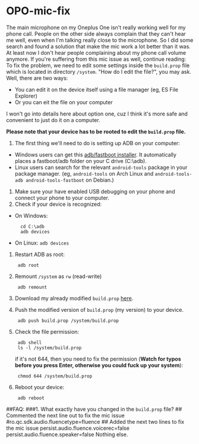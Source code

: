 # OPO-mic-fix
The main microphone on my Oneplus One isn't really working well for my phone call. People on the other side always complain that they can't hear me well, even when I'm talking really close to the microphone. So I did some search and found a solution that make the mic work a lot better than it was. At least now I don't hear people complaining about my phone call volume anymore. If you're suffering from this mic issue as well, continue reading: To fix the problem, we need to edit some settings inside the `build.prop` file which is located in directory `/system`. "How do I edit the file?", you may ask. Well, there are two ways:

* You can edit it on the device itself using a file manager (eg, ES File Explorer)
* Or you can eit the file on your computer

I won't go into details here about option one, cuz I think it's more safe and convenient to just do it on a computer.

**Please note that your device has to be rooted to edit the `build.prop` file.**

1. The first thing we'll need to do is setting up ADB on your computer:
  - Windows users can get this [adb/fastboot installer](http://forum.xda-developers.com/showthread.php?t=2588979). It automatically places a fastboot/adb folder on your C drive (C:\adb).
  - Linux users can search for the relevant `android-tools` package in your package manager. (eg, `android-tools` on Arch Linux and `android-tools-adb android-tools-fastboot` on Debian.)
1. Make sure your have enabled USB debugging on your phone and connect your phone to your computer.
1. Check if your device is recognized:
  - On Windows:
  
          cd C:\adb
          adb devices
  - On Linux: `adb devices`
1. Restart ADB as root:

        adb root
1. Remount `/system` as `rw` (read-write)

        adb remount
1. Download my already modified `build.prop` [here](https://github.com/tfhavingfun/OPO-mic-fix/releases).
1. Push the modified version of `build.prop` (my version) to your device.

        adb push build.prop /system/build.prop
1. Check the file permission:

        adb shell
        ls -l /system/build.prop
   if it's not 644, then you need to fix the permission (**Watch for typos before you press Enter, otherwise you could fuck up your system**):

        chmod 644 /system/build.prop
1. Reboot your device:

        adb reboot
##FAQ:
###1. What exactly have you changed in the `build.prop` file?
          ## Commented the next line out to fix the mic issue
          #ro.qc.sdk.audio.fluencetype=fluence
          ## Added the next two lines to fix the mic issue
          persist.audio.fluence.voicerec=false
          persist.audio.fluence.speaker=false
      Nothing else.
